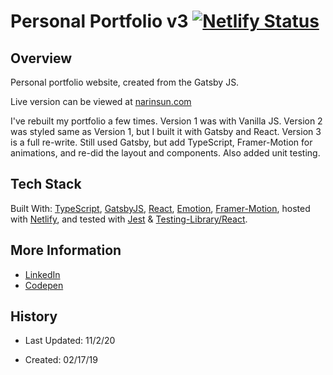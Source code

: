 # Personal Portfolio v3 [![Netlify Status](https://api.netlify.com/api/v1/badges/b663f3d9-ac10-4d00-be46-fe636028d51b/deploy-status)](https://app.netlify.com/sites/narinsun/deploys)

## Overview

Personal portfolio website, created from the Gatsby JS.

Live version can be viewed at [narinsun.com](narinsun.com)

I've rebuilt my portfolio a few times. Version 1 was with Vanilla JS. Version 2 was styled same as Version 1, but I built it with Gatsby and React. Version 3 is a full re-write. Still used Gatsby, but add TypeScript, Framer-Motion for animations, and re-did the layout and components. Also added unit testing.

## Tech Stack

Built With: [TypeScript](https://www.typescriptlang.org/), [GatsbyJS](https://www.gatsbyjs.org/), [React](https://reactjs.org/), [Emotion](https://emotion.sh/docs/introduction), [Framer-Motion](https://www.framer.com/motion/), hosted with [Netlify](https://www.netlify.com/), and tested with [Jest](https://jestjs.io/) & [Testing-Library/React](https://github.com/testing-library/react-testing-library).

## More Information

- [LinkedIn](https://www.linkedin.com/in/nsundara/)
- [Codepen](https://codepen.io/Ricopella/)

## History

- Last Updated: 11/2/20

- Created: 02/17/19
